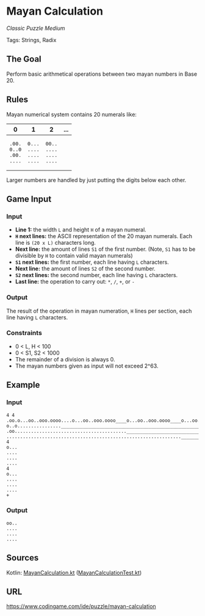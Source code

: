 # Mayan Calculation
*Classic Puzzle Medium*

Tags: Strings, Radix

## The Goal
Perform basic arithmetical operations between two mayan numbers in Base 20.

## Rules

Mayan numerical system contains 20 numerals like:

| 0                                             | 1                                             | 2                                             | ...                                           |
|:---------------------------------------------:|:---------------------------------------------:|:---------------------------------------------:|:--------------------------------------------- |
| <pre>.00.<br/>0..0<br/>.00.<br/>....<br/></pre> | <pre>0...<br/>....<br/>....<br/>....<br/></pre> | <pre>00..<br/>....<br/>....<br/>....<br/></pre> |

Larger numbers are handled by just putting the digits below each other. 

## Game Input
### Input
* **Line 1:** the width `L` and height `H` of a mayan numeral.
* **`H` next lines:** the ASCII representation of the 20 mayan numerals. Each line is `(20 x L)` characters long.
* **Next line:** the amount of lines `S1` of the first number. (Note, `S1` has to be divisible by `H` to contain valid mayan numerals)
* **`S1` next lines:** the first number, each line having `L` characters.
* **Next line:** the amount of lines `S2` of the second number.
* **`S2` next lines:** the second number, each line having `L` characters.
* **Last line:** the operation to carry out: `*`, `/`, `+`, or `-`

### Output
The result of the operation in mayan numeration, `H` lines per section, each line having `L` characters.

### Constraints
* 0 < L, H < 100
* 0 < S1, S2 < 1000
* The remainder of a division is always 0.
* The mayan numbers given as input will not exceed 2^63.

## Example
### Input
```
4 4
.oo.o...oo..ooo.oooo....o...oo..ooo.oooo____o...oo..ooo.oooo____o...oo..ooo.oooo
o..o................____________________________________________________________
.oo.........................................____________________________________
................................................................________________
4
o...
....
....
....
4
o...
....
....
....
+
```
### Output
```
oo..
....
....
....
```

## Sources
Kotlin: [MayanCalculation.kt](MayanCalculation.kt) ([MayanCalculationTest.kt](../../../test/kotlin/MayanCalculationTest.kt))

## URL
<https://www.codingame.com/ide/puzzle/mayan-calculation>
